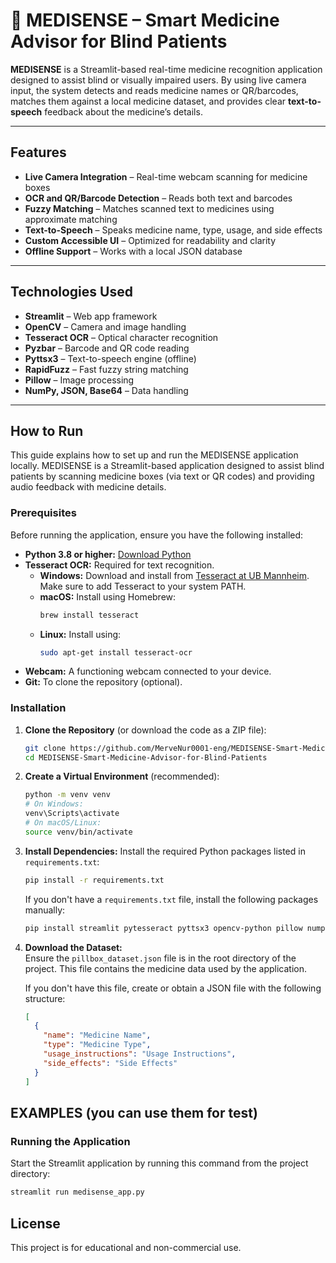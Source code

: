 # 💊 MEDISENSE – Smart Medicine Advisor for Blind Patients

**MEDISENSE** is a Streamlit-based real-time medicine recognition application designed to assist blind or visually impaired users. By using live camera input, the system detects and reads medicine names or QR/barcodes, matches them against a local medicine dataset, and provides clear **text-to-speech** feedback about the medicine’s details.

---

##  Features

-  **Live Camera Integration** – Real-time webcam scanning for medicine boxes
-  **OCR and QR/Barcode Detection** – Reads both text and barcodes
-  **Fuzzy Matching** – Matches scanned text to medicines using approximate matching
-  **Text-to-Speech** – Speaks medicine name, type, usage, and side effects
-  **Custom Accessible UI** – Optimized for readability and clarity
-  **Offline Support** – Works with a local JSON database

---

##  Technologies Used

- **Streamlit** – Web app framework
- **OpenCV** – Camera and image handling
- **Tesseract OCR** – Optical character recognition
- **Pyzbar** – Barcode and QR code reading
- **Pyttsx3** – Text-to-speech engine (offline)
- **RapidFuzz** – Fast fuzzy string matching
- **Pillow** – Image processing
- **NumPy, JSON, Base64** – Data handling

---
##  How to Run

This guide explains how to set up and run the MEDISENSE application locally. MEDISENSE is a Streamlit-based application designed to assist blind patients by scanning medicine boxes (via text or QR codes) and providing audio feedback with medicine details.

### Prerequisites

Before running the application, ensure you have the following installed:

- **Python 3.8 or higher:** [Download Python](https://www.python.org/downloads/)
- **Tesseract OCR:** Required for text recognition.  
  - **Windows:** Download and install from [Tesseract at UB Mannheim](https://github.com/UB-Mannheim/tesseract/wiki). Make sure to add Tesseract to your system PATH.  
  - **macOS:** Install using Homebrew:
    ```bash
    brew install tesseract
    ```
  - **Linux:** Install using:
    ```bash
    sudo apt-get install tesseract-ocr
    ```
- **Webcam:** A functioning webcam connected to your device.
- **Git:** To clone the repository (optional).

### Installation

1. **Clone the Repository** (or download the code as a ZIP file):

    ```bash
    git clone https://github.com/MerveNur0001-eng/MEDISENSE-Smart-Medicine-Advisor-for-Blind-Patients.git
    cd MEDISENSE-Smart-Medicine-Advisor-for-Blind-Patients
    ```

2. **Create a Virtual Environment** (recommended):

    ```bash
    python -m venv venv
    # On Windows:
    venv\Scripts\activate
    # On macOS/Linux:
    source venv/bin/activate
    ```

3. **Install Dependencies:** Install the required Python packages listed in `requirements.txt`:

    ```bash
    pip install -r requirements.txt
    ```

    If you don't have a `requirements.txt` file, install the following packages manually:

    ```bash
    pip install streamlit pytesseract pyttsx3 opencv-python pillow numpy pyzbar rapidfuzz
    ```

4. **Download the Dataset:**  
   Ensure the `pillbox_dataset.json` file is in the root directory of the project. This file contains the medicine data used by the application.

   If you don't have this file, create or obtain a JSON file with the following structure:

    ```json
    [
      {
        "name": "Medicine Name",
        "type": "Medicine Type",
        "usage_instructions": "Usage Instructions",
        "side_effects": "Side Effects"
      }
    ]
    ```



## EXAMPLES (you can use them for test)



### Running the Application

Start the Streamlit application by running this command from the project directory:

```bash
streamlit run medisense_app.py
```

## License
This project is for educational and non-commercial use.
